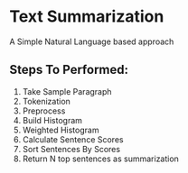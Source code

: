 # Text Summarization

A Simple Natural Language based approach

## Steps To Performed:

1. Take Sample Paragraph
2. Tokenization
3. Preprocess 
4. Build Histogram
5. Weighted Histogram
6. Calculate Sentence Scores
7. Sort Sentences By Scores
8. Return N top sentences as summarization